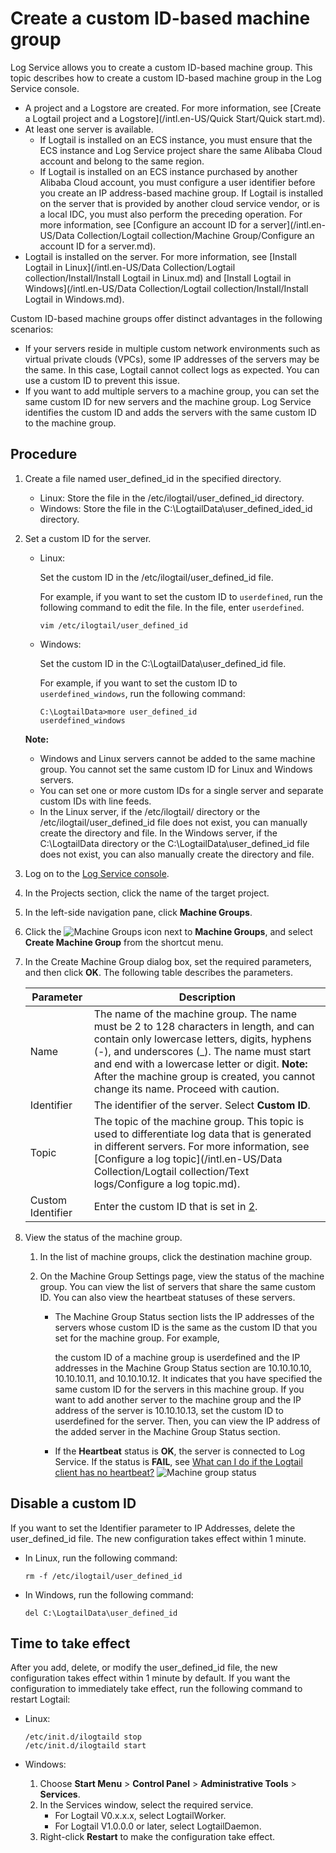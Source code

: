 # Create a custom ID-based machine group

Log Service allows you to create a custom ID-based machine group. This topic describes how to create a custom ID-based machine group in the Log Service console.

-   A project and a Logstore are created. For more information, see [Create a Logtail project and a Logstore](/intl.en-US/Quick Start/Quick start.md).
-   At least one server is available.
    -   If Logtail is installed on an ECS instance, you must ensure that the ECS instance and Log Service project share the same Alibaba Cloud account and belong to the same region.
    -   If Logtail is installed on an ECS instance purchased by another Alibaba Cloud account, you must configure a user identifier before you create an IP address-based machine group. If Logtail is installed on the server that is provided by another cloud service vendor, or is a local IDC, you must also perform the preceding operation. For more information, see [Configure an account ID for a server](/intl.en-US/Data Collection/Logtail collection/Machine Group/Configure an account ID for a server.md).
-   Logtail is installed on the server. For more information, see [Install Logtail in Linux](/intl.en-US/Data Collection/Logtail collection/Install/Install Logtail in Linux.md) and [Install Logtail in Windows](/intl.en-US/Data Collection/Logtail collection/Install/Install Logtail in Windows.md).

Custom ID-based machine groups offer distinct advantages in the following scenarios:

-   If your servers reside in multiple custom network environments such as virtual private clouds \(VPCs\), some IP addresses of the servers may be the same. In this case, Logtail cannot collect logs as expected. You can use a custom ID to prevent this issue.
-   If you want to add multiple servers to a machine group, you can set the same custom ID for new servers and the machine group. Log Service identifies the custom ID and adds the servers with the same custom ID to the machine group.

## Procedure

1.  Create a file named user\_defined\_id in the specified directory.

    -   Linux: Store the file in the /etc/ilogtail/user\_defined\_id directory.
    -   Windows: Store the file in the C:\\LogtailData\\user\_defined\_ided\_id directory.
2.  Set a custom ID for the server.

    -   Linux:

        Set the custom ID in the /etc/ilogtail/user\_defined\_id file.

        For example, if you want to set the custom ID to `userdefined`, run the following command to edit the file. In the file, enter `userdefined`.

        ```
        vim /etc/ilogtail/user_defined_id
        ```

    -   Windows:

        Set the custom ID in the C:\\LogtailData\\user\_defined\_id file.

        For example, if you want to set the custom ID to `userdefined_windows`, run the following command:

        ```
        C:\LogtailData>more user_defined_id
        userdefined_windows
        ```

    **Note:**

    -   Windows and Linux servers cannot be added to the same machine group. You cannot set the same custom ID for Linux and Windows servers.
    -   You can set one or more custom IDs for a single server and separate custom IDs with line feeds.
    -   In the Linux server, if the /etc/ilogtail/ directory or the /etc/ilogtail/user\_defined\_id file does not exist, you can manually create the directory and file. In the Windows server, if the C:\\LogtailData directory or the C:\\LogtailData\\user\_defined\_id file does not exist, you can also manually create the directory and file.
3.  Log on to the [Log Service console](https://sls.console.aliyun.com).

4.  In the Projects section, click the name of the target project.

5.  In the left-side navigation pane, click **Machine Groups**.

6.  Click the ![Machine Groups](https://static-aliyun-doc.oss-accelerate.aliyuncs.com/assets/img/en-US/2123359951/p52484.png) icon next to **Machine Groups**, and select **Create Machine Group** from the shortcut menu.

7.  In the Create Machine Group dialog box, set the required parameters, and then click **OK**. The following table describes the parameters.

    |Parameter|Description|
    |---------|-----------|
    |Name|The name of the machine group. The name must be 2 to 128 characters in length, and can contain only lowercase letters, digits, hyphens \(-\), and underscores \(\_\). The name must start and end with a lowercase letter or digit. **Note:** After the machine group is created, you cannot change its name. Proceed with caution. |
    |Identifier|The identifier of the server. Select **Custom ID**.|
    |Topic|The topic of the machine group. This topic is used to differentiate log data that is generated in different servers. For more information, see [Configure a log topic](/intl.en-US/Data Collection/Logtail collection/Text logs/Configure a log topic.md).|
    |Custom Identifier|Enter the custom ID that is set in [2](#step_y5a_p7f_25u).|

8.  View the status of the machine group.

    1.  In the list of machine groups, click the destination machine group.

    2.  On the Machine Group Settings page, view the status of the machine group. You can view the list of servers that share the same custom ID. You can also view the heartbeat statuses of these servers.

        -   The Machine Group Status section lists the IP addresses of the servers whose custom ID is the same as the custom ID that you set for the machine group. For example,

            the custom ID of a machine group is userdefined and the IP addresses in the Machine Group Status section are 10.10.10.10, 10.10.10.11, and 10.10.10.12. It indicates that you have specified the same custom ID for the servers in this machine group. If you want to add another server to the machine group and the IP address of the server is 10.10.10.13, set the custom ID to userdefined for the server. Then, you can view the IP address of the added server in the Machine Group Status section.

        -   If the **Heartbeat** status is **OK**, the server is connected to Log Service. If the status is **FAIL**, see [What can I do if the Logtail client has no heartbeat?]()
        ![Machine group status](https://static-aliyun-doc.oss-accelerate.aliyuncs.com/assets/img/en-US/2123359951/p5255.png)


## Disable a custom ID

If you want to set the Identifier parameter to IP Addresses, delete the user\_defined\_id file. The new configuration takes effect within 1 minute.

-   In Linux, run the following command:

    ```
    rm -f /etc/ilogtail/user_defined_id
    ```

-   In Windows, run the following command:

    ```
    del C:\LogtailData\user_defined_id
    ```


## Time to take effect

After you add, delete, or modify the user\_defined\_id file, the new configuration takes effect within 1 minute by default. If you want the configuration to immediately take effect, run the following command to restart Logtail:

-   Linux:

    ```
    /etc/init.d/ilogtaild stop
    /etc/init.d/ilogtaild start
    ```

-   Windows:
    1.  Choose **Start Menu** \> **Control Panel** \> **Administrative Tools** \> **Services**.
    2.  In the Services window, select the required service.
        -   For Logtail V0.x.x.x, select LogtailWorker.
        -   For Logtail V1.0.0.0 or later, select LogtailDaemon.
    3.  Right-click **Restart** to make the configuration take effect.

